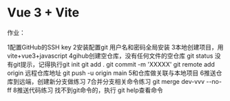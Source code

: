 <!--
 * @Author: callus
 * @Date: 2023-06-20 23:42:40
 * @LastEditors: callus
 * @Description: some description
 * @FilePath: /vite-mother-day1/README.md
-->
# Vue 3 + Vite

<!-- 开发规则 -->
<!-- 编码规则 -->
作业：

1配置GitHub的SSH key
2安装配置git 用户名和密码全局安装
3本地创建项目，用vite+vue3+javascript
4gihub创建空仓库，没有任何文件的空仓库
git status
没有git提示，记得执行git init 
git add .
git commit -m 'XXXXX'
git remote add origin 远程仓库地址
git push -u origin main
5和仓库做关联与本地项目
6推送仓库到远端，创建新分支做练习
7合并分支相关命令练习
git merge dev-vvv --no-ff
8推送代码练习
找不到git命令的，执行 git help查看命令





